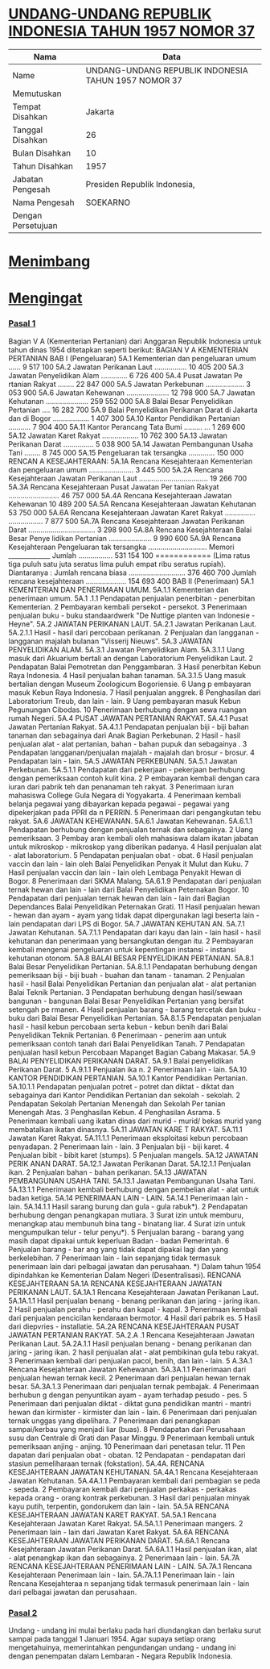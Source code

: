 # [UNDANG-UNDANG REPUBLIK INDONESIA TAHUN 1957 NOMOR 37](http://example.org/legal/document/uu/1957/37)

| Nama | Data |
| ------ | ----- |
|Name|UNDANG-UNDANG REPUBLIK INDONESIA TAHUN 1957 NOMOR 37|
|Memutuskan||
|Tempat Disahkan|Jakarta|
|Tanggal Disahkan|26|
|Bulan Disahkan|10|
|Tahun Disahkan|1957|
|Jabatan Pengesah|Presiden Republik Indonesia,|
|Nama Pengesah|SOEKARNO|
|Dengan Persetujuan||
# [Menimbang](http://example.org/legal/document/uu/1957/37/menimbang)

# [Mengingat](http://example.org/legal/document/uu/1957/37/mengingat)


### [Pasal 1](http://example.org/legal/document/uu/1957/37/pasal/0001)
Bagian V A (Kementerian Pertanian) dari Anggaran Republik Indonesia untuk tahun dinas 1954 ditetapkan seperti berikut: BAGIAN V A KEMENTERIAN PERTANIAN BAB I (Pengeluaran) 5A.1 Kementerian dan pengeluaran umum ...... 9 517 100 5A.2 Jawatan Perikanan Laut ................ 10 405 200 5A.3 Jawatan Penyelidikan Alam ............. 6 726 400 5A.4 Pusat Jawatan Pe rtanian Rakyat ........ 22 847 000 5A.5 Jawatan Perkebunan ................... 3 053 900 5A.6 Jawatan Kehewanan ..................... 12 798 900 5A.7 Jawatan Kehutanan ..................... 259 552 000 5A.8 Balai Besar Penyelidikan Pertanian .... 16 282 700 5A.9 Balai Penyelidikan Perikanan Darat di Jakarta dan di Bogor .................. 1 407 300 5A.10 Kantor Pendidikan Pertanian ........... 7 904 400 5A.11 Kantor Perancang Tata Bumi ......... ... 1 269 600 5A.12 Jawatan Karet Rakyat .................. 10 762 300 5A.13 Jawatan Perikanan Darat ............... 5 038 900 5A.14 Jawatan Pembangunan Usaha Tani ........ 8 745 000 5A.15 Pengeluaran tak tersangka ............. 150 000 RENCAN A KESEJAHTERAAN: 5A.1A Rencana Kesejahteraan Kementerian dan pengeluaran umum ...................... 3 445 500 5A.2A Rencana Kesejahteraan Jawatan Perikanan Laut .................................. 19 266 700 5A.3A Rencana Kesejahteraan Pusat Jawatan Per tanian Rakyat ......................... 46 757 000 5A.4A Rencana Kesejahteraan Jawatan Kehewanan 10 489 200 5A.5A Rencana Kesejahteraan Jawatan Kehutanan 53 750 000 5A.6A Rencana Kesejahteraan Jawatan Karet Rakyat ............... ................. 7 877 500 5A.7A Rencana Kesejahteraan Jawatan Perikanan Darat ................................. 3 298 900 5A.8A Rencana Kesejahteraan Balai Besar Penye lidikan Pertanian ..................... 9 990 600 5A.9A Rencana Kesejahteraan Pengeluaran tak tersangka ............................. Memori _____________ Jumlah ................. 531 154 100 ============ (Lima ratus tiga puluh satu juta seratus lima puluh empat ribu seratus rupiah). Diantaranya : Jumlah rencana biasa ............................ 376 460 700 Jumlah rencana kesejahteraan .................... 154 693 400 BAB II (Penerimaan) 5A.1 KEMENTERIAN DAN PENERIMAAN UMUM. 5A.1.1 Kementerian dan penerimaan umum. 5A.1 .1.1 Pendapatan penjualan penerbitan - penerbitan Kementerian. 2 Pembayaran kembali persekot - persekot. 3 Penerimaan penjualan buku - buku standaardwerk "De Nuttige planten van Indonesie - Heyne". 5A.2 JAWATAN PERIKANAN LAUT. 5A.2.1 Jawatan Perikanan Laut. 5A.2.1.1 Hasil - hasil dari percobaan perikanan. 2 Penjualan dan langganan - langganan majalah bulanan "Visserij Nieuws". 5A.3 JAWATAN PENYELIDIKAN ALAM. 5A.3.1 Jawatan Penyelidikan Alam. 5A.3.1.1 Uang masuk dari Akuarium bertali an dengan Laboratorium Penyelidikan Laut. 2 Pendapatan Balai Pemotretan dan Penggambaran. 3 Hasil penerbitan Kebun Raya Indonesia. 4 Hasil penjualan bahan tanaman. 5A.3.1.5 Uang masuk bertalian dengan Museum Zoologicum Bogoriensie. 6 Uang p embayaran masuk Kebun Raya Indonesia. 7 Hasil penjualan anggrek. 8 Penghasilan dari Laboratorium Treub, dan lain - lain. 9 Uang pembayaran masuk Kebun Pegunungan Cibodas. 10 Penerimaan berhubung dengan sewa ruangan rumah Negeri. 5A.4 PUSAT JAWATAN PERTANIAN RAKYAT. 5A.4.1 Pusat Jawatan Pertanian Rakyat. 5A.4.1.1 Pendapatan penjualan biji - biji bahan tanaman dan sebagainya dari Anak Bagian Perkebunan. 2 Hasil - hasil penjualan alat - alat pertanian, bahan - bahan pupuk dan sebagainya . 3 Pendapatan langganan/penjualan majalah - majalah dan brosur - brosur. 4 Pendapatan lain - lain. 5A.5 JAWATAN PERKEBUNAN. 5A.5.1 Jawatan Perkebunan. 5A.5.1.1 Pendapatan dari pekerjaan - pekerjaan berhubung dengan pemeriksaan contoh kulit kina. 2 P embayaran kembali dengan cara iuran dari pabrik teh dan penanaman teh rakyat. 3 Penerimaan iuran mahasiswa College Gula Negara di Yogyakarta. 4 Penerimaan kembali belanja pegawai yang dibayarkan kepada pegawai - pegawai yang dipekerjakan pada PPRI da n PERRIN. 5 Penerimaan dari pengangkutan tebu rakyat. 5A.6 JAWATAN KEHEWANAN. 5A.6.1 Jawatan Kehewanan. 5A.6.1.1 Pendapatan berhubung dengan penjualan ternak dan sebagainya. 2 Uang pemeriksaan. 3 Pembay aran kembali oleh mahasiswa dalam ikatan jabatan untuk mikroskop - mikroskop yang diberikan padanya. 4 Hasil penjualan alat - alat laboratorium. 5 Pendapatan penjualan obat - obat. 6 Hasil penjualan vaccin dan lain - lain oleh Balai Penyelidikan Penyak it Mulut dan Kuku. 7 Hasil penjualan vaccin dan lain - lain oleh Lembaga Penyakit Hewan di Bogor. 8 Penerimaan dari SKMA Malang. 5A.6.1.9 Pendapatan dari penjualan ternak hewan dan lain - lain dari Balai Penyelidikan Peternakan Bogor. 10 Pendapatan dari penjualan ternak hewan dan lain - lain dari Bagian Dependances Balai Penyelidikan Peternakan Grati. 11 Hasil penjualan hewan - hewan dan ayam - ayam yang tidak dapat dipergunakan lagi beserta lain - lain pendapatan dari LPS di Bogor. 5A.7 JAWATAN KEHUTAN AN. 5A.7.1 Jawatan Kehutanan. 5A.7.1.1 Pendapatan dari kayu dan lain - lain hasil - hasil kehutanan dan penerimaan yang bersangkutan dengan itu. 2 Pembayaran kembali mengenai pengeluaran untuk kepentingan instansi - instansi kehutanan otonom. 5A.8 BALAI BESAR PENYELIDIKAN PERTANIAN. 5A.8.1 Balai Besar Penyelidikan Pertanian. 5A.8.1.1 Pendapatan berhubung dengan pemeriksaan biji - biji buah - buahan dan tanam - tanaman. 2 Penjualan hasil - hasil Balai Penyelidikan Pertanian dan penjualan alat - alat pertanian Balai Teknik Pertanian. 3 Pendapatan berhubung dengan hasil/sewaan bangunan - bangunan Balai Besar Penyelidikan Pertanian yang bersifat setengah pe rmanen. 4 Hasil penjualan barang - barang tercetak dan buku - buku dari Balai Besar Penyelidikan Pertanian. 5A.8.1.5 Pendapatan penjualan hasil - hasil kebun percobaan serta kebun - kebun benih dari Balai Penyelidikan Teknik Pertanian. 6 Penerimaan - penerim aan untuk pemeriksaan contoh tanah dari Balai Penyelidikan Tanah. 7 Pendapatan penjualan hasil kebun Percobaan Mapanget Bagian Cabang Makasar. 5A.9 BALAI PENYELIDIKAN PERIKANAN DARAT. 5A.9.1 Balai penyelidikan Perikanan Darat. 5 A.9.1.1 Penjualan ika n. 2 Penerimaan lain - lain. 5A.10 KANTOR PENDIDIKAN PERTANIAN. 5A.10.1 Kantor Pendidikan Pertanian. 5A.10.1.1 Pendapatan penjualan potret - potret dan diktat - diktat dan sebagainya dari Kantor Pendidikan Pertanian dan sekolah - sekolah. 2 Pendapatan Sekolah Pertanian Menengah dan Sekolah Per tanian Menengah Atas. 3 Penghasilan Kebun. 4 Penghasilan Asrama. 5 Penerimaan kembali uang ikatan dinas dari murid - murid/ bekas murid yang membatalkan ikatan dinasnya. 5A.11 JAWATAN KARE T RAKYAT. 5A.11.1 Jawatan Karet Rakyat. 5A.11.1.1 Penerimaan eksploitasi kebun percobaan penyadapan. 2 Penerimaan lain - lain. 3 Penjualan biji - biji karet. 4 Penjualan bibit - bibit karet (stumps). 5 Penjualan mangels. 5A.12 JAWATAN PERIK ANAN DARAT. 5A.12.1 Jawatan Perikanan Darat. 5A.12.1.1 Penjualan ikan. 2 Penjualan bahan - bahan perikanan. 5A.13 JAWATAN PEMBANGUNAN USAHA TANI. 5A.13.1 Jawatan Pembangunan Usaha Tani. 5A.13.1.1 Penerimaan kembali berhubung dengan pembelian alat - alat untuk badan ketiga. 5A.14 PENERIMAAN LAIN - LAIN. 5A.14.1 Penerimaan lain - lain. 5A.14.1.1 Hasil sarang burung dan gula - gula rabuk*). 2 Pendapatan berhubung dengan penangkapan mutiara. 3 Surat izin untuk memburu, menangkap atau membunuh bina tang - binatang liar. 4 Surat izin untuk mengumpulkan telur - telur penyu*). 5 Penjualan barang - barang yang masih dapat dipakai untuk keperluan Badan - badan Pemerintah. 6 Penjualan barang - bar ang yang tidak dapat dipakai lagi dan yang berkelebihan. 7 Penerimaan lain - lain sepanjang tidak termasuk penerimaan lain dari pelbagai jawatan dan perusahaan. *) Dalam tahun 1954 dipindahkan ke Kementerian Dalam Negeri (Desentralisasi). RENCANA KESEJAHTERAAN 5A.1A RENCANA KESEJAHTERAAN JAWATAN PERIKANAN LAUT. 5A.1A.1 Rencana Kesejahteraan Jawatan Perikanan Laut. 5A.1A.1.1 Hasil penjualan benang - benang perikanan dan jaring - jaring ikan. 2 Hasil penjualan perahu - perahu dan kapal - kapal. 3 Penerimaan kembali dari penjualan pencicilan kendaraan bermotor. 4 Hasil dari pabrik es. 5 Hasil dari diepvries - installatie. 5A.2A RENCANA KESEJAHTERAAN PUSAT JAWATAN PERTANIAN RAKYAT. 5A.2.A .1 Rencana Kesejahteraan Jawatan Perikanan Laut. 5A.2A.1.1 Hasil penjualan benang - benang perikanan dan jaring - jaring ikan. 2 hasil penjualan alat - alat pembikinan gula tebu rakyat. 3 Penerimaan kembali dari penjualan pacol, benih, dan lain - lain. 5 A.3A.1 Rencana Kesejahteraan Jawatan Kehewanan. 5A.3A.1.1 Penerimaan dari penjualan hewan ternak kecil. 2 Penerimaan dari penjualan hewan ternak besar. 5A.3A.1.3 Penerimaan dari penjualan ternak pembajak. 4 Penerimaan berhubun g dengan penyuntikan ayam - ayam terhadap pesudo - pes. 5 Penerimaan dari penjualan diktat - diktat guna pendidikan mantri - mantri hewan dan kirmister - kirmister dan lain - lain. 6 Penerimaan dari penjualan ternak unggas yang dipelihara. 7 Penerimaan dari penangkapan sampai/kerbau yang menjadi liar (buas). 8 Pendapatan dari Perusahaan susu dan Centrale di Grati dan Pasar Minggu. 9 Penerimaan kembali untuk pemeriksaan anjing - anjing. 10 Penerimaan dari penetasan telur. 11 Pen dapatan dari penjualan obat - obatan. 12 Pendapatan - pendapatan dari stasiun pemeliharaan ternak (fokstation). 5A.4A. RENCANA KESEJAHTERAAN JAWATAN KEHUTANAN. 5A.4A.1 Rencana Kesejahteraan Jawatan Kehutanan. 5A.4A.1.1 Pembayaran kembali dari pembagian se peda - sepeda. 2 Pembayaran kembali dari penjualan perkakas - perkakas kepada orang - orang kontrak perkebunan. 3 Hasil dari penjualan minyak kayu putih, terpentin, gondorukem dan lain - lain. 5A.5A RENCANA KESEJAHTERAAN JAWATAN KARET RAKYAT. 5A.5A.1 Rencana Kesejahteraan Jawatan Karet Rakyat. 5A.5A.1.1 Penerimaan mangers. 2 Penerimaan lain - lain dari Jawatan Karet Rakyat. 5A.6A RENCANA KESEJAHTERAAN JAWATAN PERIKANAN DARAT. 5A.6A.1 Rencana Kesejahteraan Jawatan Perikanan Darat. 5A.6A.1.1 Hasil penjualan ikan, alat - alat penangkap ikan dan sebagainya. 2 Penerimaan lain - lain. 5A.7A RENCANA KESEJAHTERAAN PENERIMAAN LAIN - LAIN. 5A.7A.1 Rencana Kesejahteraan Penerimaan lain - lain. 5A.7A.1.1 Penerimaan lain - lain Rencana Kesejahteraa n sepanjang tidak termasuk penerimaan lain - lain dari pelbagai jawatan dan perusahaan.


### [Pasal 2](http://example.org/legal/document/uu/1957/37/pasal/0002)
Undang - undang ini mulai berlaku pada hari diundangkan dan berlaku surut sampai pada tanggal 1 Januari 1954. Agar supaya setiap orang mengetahuinya, memerintahkan pengundangan undang - undang ini dengan penempatan dalam Lembaran - Negara Republik Indonesia.
